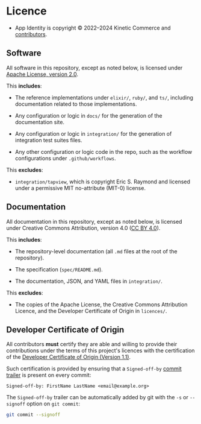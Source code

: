 # Licence

- App Identity is copyright © 2022–2024 Kinetic Commerce and
  [contributors](./Contributing.md#contributors).

## Software

All software in this repository, except as noted below, is licensed under
[Apache License, version 2.0](licences/APACHE-2.0.txt).

This **includes**:

- The reference implementations under `elixir/`, `ruby/`, and `ts/`, including
  documentation related to those implementations.

- Any configuration or logic in `docs/` for the generation of the documentation
  site.

- Any configuration or logic in `integration/` for the generation of integration
  test suites files.

- Any other configuration or logic code in the repo, such as the workflow
  configurations under `.github/workflows`.

This **excludes**:

- `integration/tapview`, which is copyright Eric S. Raymond and licensed under
  a permissive MIT no-attribute (MIT-0) license.

## Documentation

All documentation in this repository, except as noted below, is licensed under
Creative Commons Attribution, version 4.0 ([CC BY 4.0](licences/CC-BY-4.0.txt)).

This **includes**:

- The repository-level documentation (all `.md` files at the root of the
  repository).

- The specification (`spec/README.md`).

- The documentation, JSON, and YAML files in `integration/`.

This **excludes**:

- The copies of the Apache License, the Creative Commons Attribution Licence,
  and the Developer Certificate of Origin in `licences/`.

## Developer Certificate of Origin

All contributors **must** certify they are able and willing to provide their
contributions under the terms of this project's licences with the certification
of the [Developer Certificate of Origin (Version 1.1)](licences/dco.txt).

Such certification is provided by ensuring that a `Signed-off-by` [commit
trailer][] is present on every commit:

    Signed-off-by: FirstName LastName <email@example.org>

The `Signed-off-by` trailer can be automatically added by git with the `-s` or
`--signoff` option on `git commit`:

```sh
git commit --signoff
```

[commit trailer]: https://git-scm.com/docs/git-interpret-trailers
